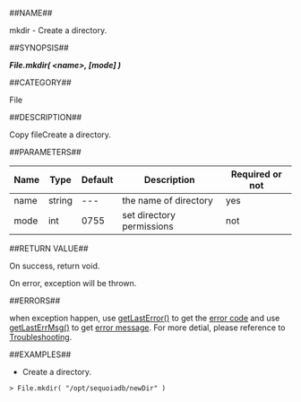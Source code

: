 
##NAME##

mkdir - Create a directory.

##SYNOPSIS##

***File.mkdir( \<name\>, \[mode\] )***

##CATEGORY##

File

##DESCRIPTION##

Copy fileCreate a directory.

##PARAMETERS##

| Name    | Type     | Default | Description               | Required or not |
| ------- | -------- | ------- | ------------------------- | --------------- |
| name    | string   | ---     | the name of directory     | yes             |
| mode    | int      | 0755    | set directory permissions | not             |

##RETURN VALUE##

On success, return void.

On error, exception will be thrown.

##ERRORS##

when exception happen, use [getLastError()](manual/Manual/Sequoiadb_command/Global/getLastError.md) to get the [error code](manual/Manual/Sequoiadb_error_code.md)  and use [getLastErrMsg()](manual/Manual/Sequoiadb_command/Global/getLastErrMsg.md) to get [error message](manual/Manual/Sequoiadb_command/Global/getLastErrMsg.md). For more detial, please  reference to [Troubleshooting](manual/FAQ/faq_sdb.md).

##EXAMPLES##

* Create a directory.

```lang-javascript
> File.mkdir( "/opt/sequoiadb/newDir" )
```